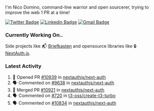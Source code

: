 
I'm Nico Domino, command-line warrior and open sourcerer, trying to improve the web 1 PR at a time!

[![Twitter Badge](https://img.shields.io/badge/-@ndom91-1ca0f1?style=flat-square&labelColor=1ca0f1&logo=twitter&logoColor=white&link=https://twitter.com/ndom91)](https://twitter.com/ndom91) [![Linkedin Badge](https://img.shields.io/badge/-ndom91-blue?style=flat-square&logo=Linkedin&logoColor=white&link=https://www.linkedin.com/in/ndom91/)](https://www.linkedin.com/in/ndom91/) [![Gmail Badge](https://img.shields.io/badge/-yo@ndo.dev-c14438?style=flat-square&logo=mail.ru&logoColor=white&link=mailto:yo@ndo.dev)](mailto:yo@ndo.dev)

### Currently Working On..

Side projects like 📬 [Briefkasten](https://briefkastenhq.com) and opensource libraries like 🔒 [NextAuth.js](https://github.com/nextauthjs/next-auth).

<!--START_SECTION_PROFILE_VIEWS:readme-info-->
<!--END_SECTION_PROFILE_VIEWS:readme-info-->

<!--START_SECTION_DAILY_COMMIT:readme-info-->
<!--END_SECTION_DAILY_COMMIT:readme-info-->

<!--START_SECTION_WEEKLY_COMMIT:readme-info-->
<!--END_SECTION_WEEKLY_COMMIT:readme-info-->

### Latest Activity

<!--START_SECTION:activity-->
1. 💪 Opened PR [#10939](https://github.com/nextauthjs/next-auth/pull/10939) in [nextauthjs/next-auth](https://github.com/nextauthjs/next-auth)
2. 🗣 Commented on [#9638](https://github.com/nextauthjs/next-auth/pull/9638#issuecomment-2115308443) in [nextauthjs/next-auth](https://github.com/nextauthjs/next-auth)
3. 🎉 Merged PR [#10921](https://github.com/nextauthjs/next-auth/pull/10921) in [nextauthjs/next-auth](https://github.com/nextauthjs/next-auth)
4. 🗣 Commented on [#720](https://github.com/t3-oss/create-t3-turbo/pull/720#issuecomment-2114696860) in [t3-oss/create-t3-turbo](https://github.com/t3-oss/create-t3-turbo)
5. 🗣 Commented on [#10834](https://github.com/nextauthjs/next-auth/pull/10834#issuecomment-2114687400) in [nextauthjs/next-auth](https://github.com/nextauthjs/next-auth)
<!--END_SECTION:activity-->
